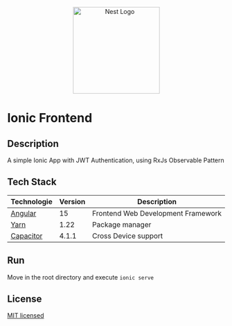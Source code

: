 <p align="center">
  <a href="https://ionicframework.com/" target="blank"><img src="https://upload.wikimedia.org/wikipedia/commons/d/d1/Ionic_Logo.svg" width="200" alt="Nest Logo" /></a>
</p>

# Ionic Frontend

## Description
A simple Ionic App with JWT Authentication, using RxJs Observable Pattern


## Tech Stack

| Technologie                                                        | Version | Description                                    |
|--------------------------------------------------------------------|---------|------------------------------------------------|
| [Angular](https://angular.io/docs)                                 | 15      | Frontend Web Development Framework             |
| [Yarn](https://yarnpkg.com/)                                       | 1.22    | Package manager                                |
| [Capacitor](https://capacitorjs.com/)                              | 4.1.1   | Cross Device support                           |


## Run
Move in the root directory and execute ```ionic serve```

## License
[MIT licensed](LICENSE)
